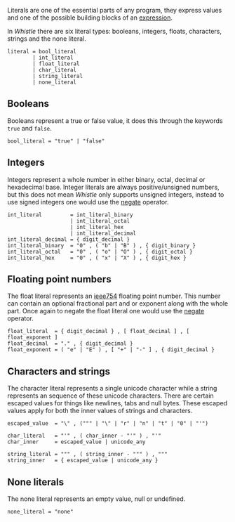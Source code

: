 Literals are one of the essential parts of any program, they express values and one of the possible
building blocks of an [expression](./expressions).

In _Whistle_ there are six literal types: booleans, integers, floats, characters, strings and the
none literal.

```EBNF
literal = bool_literal
        | int_literal
        | float_literal
        | char_literal
        | string_literal
        | none_literal
```

## Booleans

Booleans represent a true or false value, it does this through the keywords `true` and `false`.

```EBNF
bool_literal = "true" | "false"
```

## Integers

Integers represent a whole number in either binary, octal, decimal or hexadecimal base. Integer
literals are always positive/unsigned numbers, but this does not mean _Whistle_ only supports
unsigned integers, instead to use signed integers one would use the [negate](./operators#unary)
operator.

```EBNF
int_literal         = int_literal_binary
                    | int_literal_octal
                    | int_literal_hex
                    | int_literal_decimal
int_literal_decimal = { digit_decimal }
int_literal_binary  = "0" , ( "b" | "B" ) , { digit_binary }
int_literal_octal   = "0" , ( "o" | "O" ) , { digit_octal }
int_literal_hex     = "0" , ( "x" | "X" ) , { digit_hex }
```

## Floating point numbers

The float literal represents an [ieee754](https://en.wikipedia.org/wiki/IEEE_754) floating point
number. This number can contain an optional fractional part and or exponent along with the whole
part. Once again to negate the float literal one would use the [negate](./operators#unary)
operator.

```EBNF
float_literal  = { digit_decimal } , [ float_decimal ] , [ float_exponent ]
float_decimal  = "." , { digit_decimal }
float_exponent = ( "e" | "E" ) , [ "+" | "-" ] , { digit_decimal }
```

## Characters and strings

The character literal represents a single unicode character while a string represents an sequence
of these unicode characters. There are certain escaped values for things like newlines, tabs and
null bytes. These escaped values apply for both the inner values of strings and characters.

```EBNF
escaped_value  = "\" , (""" | "\" | "r" | "n" | "t" | "0" | "'")

char_literal   = "'" , ( char_inner - "'" ) , "'"
char_inner     = escaped_value | unicode_any

string_literal = """ , ( string_inner - """ ) , """
string_inner   = { escaped_value | unicode_any }
```

## None literals

The none literal represents an empty value, null or undefined.

```EBNF
none_literal = "none"
```
